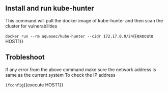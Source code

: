 
## Install and run kube-hunter
This command will pull the docker image of kube-hunter and then scan the cluster for vulnerabilities

`docker run --rm aquasec/kube-hunter --cidr 172.17.0.0/24`{{execute HOST1}}

## Trobleshoot
If any error from the above command make sure the network address is same as the current system
To check the IP address

`ifconfig`{{execute HOST1}}